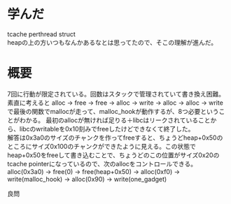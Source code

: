# 学んだ
tcache perthread struct  
heapの上の方いつもなんかあるなとは思ってたので、そこの理解が進んだ。

# 概要
7回に行動が限定されている。回数はスタックで管理されていて書き換え困難。  
素直に考えると
alloc -> free -> free -> alloc -> write -> alloc -> alloc -> write
で最後の関数でmallocが走って、malloc_hookが動作するが、8つ必要ということがわかる。
最初のallocが無ければ足りる＋libcはリークされていることから、libcのwritableを0x10刻みでfreeしたけどできなくて終了した。  
解答は0x3a0のサイズのチャンクを作ってfreeすると、ちょうどheap+0x50のところにサイズ0x100のチャンクができたように見える。この状態でheap+0x50をfreeして書き込むことで、ちょうどのこの位置がサイズ0x20のtcache pointerになっているので、次のallocをコントロールできる。  
alloc(0x3a0) -> free(0) -> free(heap+0x50) -> alloc(0xf0) -> write(malloc_hook) -> alloc(0x90) -> write(one_gadget)  

良問  
